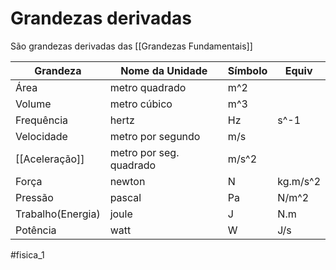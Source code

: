 # Grandezas derivadas
São grandezas derivadas das [[Grandezas Fundamentais]]

| Grandeza          | Nome da Unidade         | Símbolo | Equiv    |
| ----------------- | ----------------------- | ------- | -------- |
| Área              | metro quadrado          | m^2     |          |
| Volume            | metro cúbico            | m^3     |          |
| Frequência        | hertz                   | Hz      | s^-1     |
| Velocidade        | metro por segundo       | m/s     |          |
| [[Aceleração]]        | metro por seg. quadrado | m/s^2   |          |
| Força             | newton                  | N       | kg.m/s^2 |
| Pressão           | pascal                  | Pa      | N/m^2    |
| Trabalho(Energia) | joule                   | J       | N.m      |
| Potência          | watt                    | W       | J/s      |


#fisica_1 
